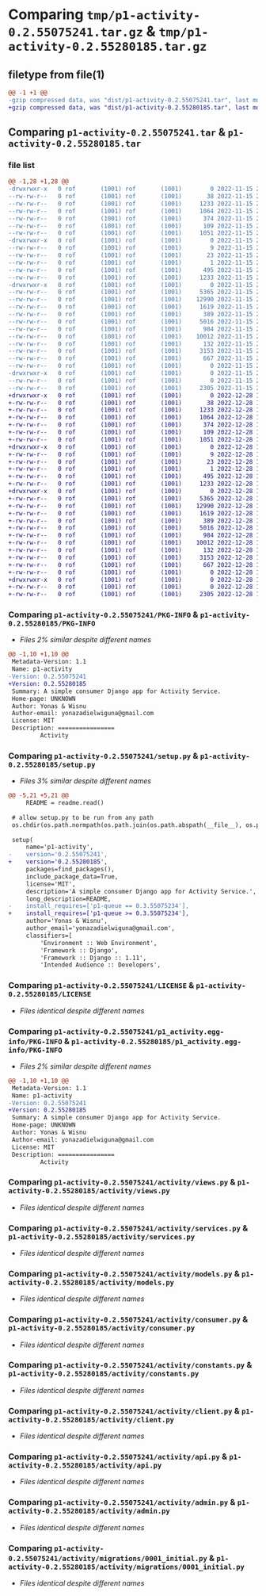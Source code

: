 # Comparing `tmp/p1-activity-0.2.55075241.tar.gz` & `tmp/p1-activity-0.2.55280185.tar.gz`

## filetype from file(1)

```diff
@@ -1 +1 @@
-gzip compressed data, was "dist/p1-activity-0.2.55075241.tar", last modified: Tue Nov 15 20:45:42 2022, max compression
+gzip compressed data, was "dist/p1-activity-0.2.55280185.tar", last modified: Wed Dec 28 10:38:24 2022, max compression
```

## Comparing `p1-activity-0.2.55075241.tar` & `p1-activity-0.2.55280185.tar`

### file list

```diff
@@ -1,28 +1,28 @@
-drwxrwxr-x   0 rof       (1001) rof       (1001)        0 2022-11-15 20:45:42.000000 p1-activity-0.2.55075241/
--rw-rw-r--   0 rof       (1001) rof       (1001)       38 2022-11-15 20:45:42.000000 p1-activity-0.2.55075241/setup.cfg
--rw-rw-r--   0 rof       (1001) rof       (1001)     1233 2022-11-15 20:45:42.000000 p1-activity-0.2.55075241/PKG-INFO
--rw-rw-r--   0 rof       (1001) rof       (1001)     1064 2022-11-15 20:45:30.000000 p1-activity-0.2.55075241/setup.py
--rw-rw-r--   0 rof       (1001) rof       (1001)      374 2022-11-15 20:45:18.000000 p1-activity-0.2.55075241/README.rst
--rw-rw-r--   0 rof       (1001) rof       (1001)      109 2022-11-15 20:45:18.000000 p1-activity-0.2.55075241/MANIFEST.in
--rw-rw-r--   0 rof       (1001) rof       (1001)     1051 2022-11-15 20:45:18.000000 p1-activity-0.2.55075241/LICENSE
-drwxrwxr-x   0 rof       (1001) rof       (1001)        0 2022-11-15 20:45:42.000000 p1-activity-0.2.55075241/p1_activity.egg-info/
--rw-rw-r--   0 rof       (1001) rof       (1001)        9 2022-11-15 20:45:42.000000 p1-activity-0.2.55075241/p1_activity.egg-info/top_level.txt
--rw-rw-r--   0 rof       (1001) rof       (1001)       23 2022-11-15 20:45:42.000000 p1-activity-0.2.55075241/p1_activity.egg-info/requires.txt
--rw-rw-r--   0 rof       (1001) rof       (1001)        1 2022-11-15 20:45:42.000000 p1-activity-0.2.55075241/p1_activity.egg-info/dependency_links.txt
--rw-rw-r--   0 rof       (1001) rof       (1001)      495 2022-11-15 20:45:42.000000 p1-activity-0.2.55075241/p1_activity.egg-info/SOURCES.txt
--rw-rw-r--   0 rof       (1001) rof       (1001)     1233 2022-11-15 20:45:42.000000 p1-activity-0.2.55075241/p1_activity.egg-info/PKG-INFO
-drwxrwxr-x   0 rof       (1001) rof       (1001)        0 2022-11-15 20:45:42.000000 p1-activity-0.2.55075241/activity/
--rw-rw-r--   0 rof       (1001) rof       (1001)     5365 2022-11-15 20:45:18.000000 p1-activity-0.2.55075241/activity/views.py
--rw-rw-r--   0 rof       (1001) rof       (1001)    12990 2022-11-15 20:45:18.000000 p1-activity-0.2.55075241/activity/services.py
--rw-rw-r--   0 rof       (1001) rof       (1001)     1619 2022-11-15 20:45:18.000000 p1-activity-0.2.55075241/activity/models.py
--rw-rw-r--   0 rof       (1001) rof       (1001)      389 2022-11-15 20:45:18.000000 p1-activity-0.2.55075241/activity/factories.py
--rw-rw-r--   0 rof       (1001) rof       (1001)     5016 2022-11-15 20:45:18.000000 p1-activity-0.2.55075241/activity/consumer.py
--rw-rw-r--   0 rof       (1001) rof       (1001)      984 2022-11-15 20:45:18.000000 p1-activity-0.2.55075241/activity/constants.py
--rw-rw-r--   0 rof       (1001) rof       (1001)    10012 2022-11-15 20:45:18.000000 p1-activity-0.2.55075241/activity/client.py
--rw-rw-r--   0 rof       (1001) rof       (1001)      132 2022-11-15 20:45:18.000000 p1-activity-0.2.55075241/activity/apps.py
--rw-rw-r--   0 rof       (1001) rof       (1001)     3153 2022-11-15 20:45:18.000000 p1-activity-0.2.55075241/activity/api.py
--rw-rw-r--   0 rof       (1001) rof       (1001)      667 2022-11-15 20:45:18.000000 p1-activity-0.2.55075241/activity/admin.py
--rw-rw-r--   0 rof       (1001) rof       (1001)        0 2022-11-15 20:45:18.000000 p1-activity-0.2.55075241/activity/__init__.py
-drwxrwxr-x   0 rof       (1001) rof       (1001)        0 2022-11-15 20:45:42.000000 p1-activity-0.2.55075241/activity/migrations/
--rw-rw-r--   0 rof       (1001) rof       (1001)        0 2022-11-15 20:45:18.000000 p1-activity-0.2.55075241/activity/migrations/__init__.py
--rw-rw-r--   0 rof       (1001) rof       (1001)     2305 2022-11-15 20:45:18.000000 p1-activity-0.2.55075241/activity/migrations/0001_initial.py
+drwxrwxr-x   0 rof       (1001) rof       (1001)        0 2022-12-28 10:38:24.000000 p1-activity-0.2.55280185/
+-rw-rw-r--   0 rof       (1001) rof       (1001)       38 2022-12-28 10:38:24.000000 p1-activity-0.2.55280185/setup.cfg
+-rw-rw-r--   0 rof       (1001) rof       (1001)     1233 2022-12-28 10:38:24.000000 p1-activity-0.2.55280185/PKG-INFO
+-rw-rw-r--   0 rof       (1001) rof       (1001)     1064 2022-12-28 10:38:06.000000 p1-activity-0.2.55280185/setup.py
+-rw-rw-r--   0 rof       (1001) rof       (1001)      374 2022-12-28 10:37:54.000000 p1-activity-0.2.55280185/README.rst
+-rw-rw-r--   0 rof       (1001) rof       (1001)      109 2022-12-28 10:37:54.000000 p1-activity-0.2.55280185/MANIFEST.in
+-rw-rw-r--   0 rof       (1001) rof       (1001)     1051 2022-12-28 10:37:54.000000 p1-activity-0.2.55280185/LICENSE
+drwxrwxr-x   0 rof       (1001) rof       (1001)        0 2022-12-28 10:38:24.000000 p1-activity-0.2.55280185/p1_activity.egg-info/
+-rw-rw-r--   0 rof       (1001) rof       (1001)        9 2022-12-28 10:38:24.000000 p1-activity-0.2.55280185/p1_activity.egg-info/top_level.txt
+-rw-rw-r--   0 rof       (1001) rof       (1001)       23 2022-12-28 10:38:24.000000 p1-activity-0.2.55280185/p1_activity.egg-info/requires.txt
+-rw-rw-r--   0 rof       (1001) rof       (1001)        1 2022-12-28 10:38:24.000000 p1-activity-0.2.55280185/p1_activity.egg-info/dependency_links.txt
+-rw-rw-r--   0 rof       (1001) rof       (1001)      495 2022-12-28 10:38:24.000000 p1-activity-0.2.55280185/p1_activity.egg-info/SOURCES.txt
+-rw-rw-r--   0 rof       (1001) rof       (1001)     1233 2022-12-28 10:38:24.000000 p1-activity-0.2.55280185/p1_activity.egg-info/PKG-INFO
+drwxrwxr-x   0 rof       (1001) rof       (1001)        0 2022-12-28 10:38:24.000000 p1-activity-0.2.55280185/activity/
+-rw-rw-r--   0 rof       (1001) rof       (1001)     5365 2022-12-28 10:37:54.000000 p1-activity-0.2.55280185/activity/views.py
+-rw-rw-r--   0 rof       (1001) rof       (1001)    12990 2022-12-28 10:37:54.000000 p1-activity-0.2.55280185/activity/services.py
+-rw-rw-r--   0 rof       (1001) rof       (1001)     1619 2022-12-28 10:37:54.000000 p1-activity-0.2.55280185/activity/models.py
+-rw-rw-r--   0 rof       (1001) rof       (1001)      389 2022-12-28 10:37:54.000000 p1-activity-0.2.55280185/activity/factories.py
+-rw-rw-r--   0 rof       (1001) rof       (1001)     5016 2022-12-28 10:37:54.000000 p1-activity-0.2.55280185/activity/consumer.py
+-rw-rw-r--   0 rof       (1001) rof       (1001)      984 2022-12-28 10:37:54.000000 p1-activity-0.2.55280185/activity/constants.py
+-rw-rw-r--   0 rof       (1001) rof       (1001)    10012 2022-12-28 10:37:54.000000 p1-activity-0.2.55280185/activity/client.py
+-rw-rw-r--   0 rof       (1001) rof       (1001)      132 2022-12-28 10:37:54.000000 p1-activity-0.2.55280185/activity/apps.py
+-rw-rw-r--   0 rof       (1001) rof       (1001)     3153 2022-12-28 10:37:54.000000 p1-activity-0.2.55280185/activity/api.py
+-rw-rw-r--   0 rof       (1001) rof       (1001)      667 2022-12-28 10:37:54.000000 p1-activity-0.2.55280185/activity/admin.py
+-rw-rw-r--   0 rof       (1001) rof       (1001)        0 2022-12-28 10:37:54.000000 p1-activity-0.2.55280185/activity/__init__.py
+drwxrwxr-x   0 rof       (1001) rof       (1001)        0 2022-12-28 10:38:24.000000 p1-activity-0.2.55280185/activity/migrations/
+-rw-rw-r--   0 rof       (1001) rof       (1001)        0 2022-12-28 10:37:54.000000 p1-activity-0.2.55280185/activity/migrations/__init__.py
+-rw-rw-r--   0 rof       (1001) rof       (1001)     2305 2022-12-28 10:37:54.000000 p1-activity-0.2.55280185/activity/migrations/0001_initial.py
```

### Comparing `p1-activity-0.2.55075241/PKG-INFO` & `p1-activity-0.2.55280185/PKG-INFO`

 * *Files 2% similar despite different names*

```diff
@@ -1,10 +1,10 @@
 Metadata-Version: 1.1
 Name: p1-activity
-Version: 0.2.55075241
+Version: 0.2.55280185
 Summary: A simple consumer Django app for Activity Service.
 Home-page: UNKNOWN
 Author: Yonas & Wisnu
 Author-email: yonazadielwiguna@gmail.com
 License: MIT
 Description: ================
         Activity
```

### Comparing `p1-activity-0.2.55075241/setup.py` & `p1-activity-0.2.55280185/setup.py`

 * *Files 3% similar despite different names*

```diff
@@ -5,21 +5,21 @@
     README = readme.read()
 
 # allow setup.py to be run from any path
 os.chdir(os.path.normpath(os.path.join(os.path.abspath(__file__), os.pardir)))
 
 setup(
     name='p1-activity',
-    version='0.2.55075241',
+    version='0.2.55280185',
     packages=find_packages(),
     include_package_data=True,
     license='MIT',
     description='A simple consumer Django app for Activity Service.',
     long_description=README,
-    install_requires=['p1-queue == 0.3.55075234'],
+    install_requires=['p1-queue >= 0.3.55075234'],
     author='Yonas & Wisnu',
     author_email='yonazadielwiguna@gmail.com',
     classifiers=[
         'Environment :: Web Environment',
         'Framework :: Django',
         'Framework :: Django :: 1.11',
         'Intended Audience :: Developers',
```

### Comparing `p1-activity-0.2.55075241/LICENSE` & `p1-activity-0.2.55280185/LICENSE`

 * *Files identical despite different names*

### Comparing `p1-activity-0.2.55075241/p1_activity.egg-info/PKG-INFO` & `p1-activity-0.2.55280185/p1_activity.egg-info/PKG-INFO`

 * *Files 2% similar despite different names*

```diff
@@ -1,10 +1,10 @@
 Metadata-Version: 1.1
 Name: p1-activity
-Version: 0.2.55075241
+Version: 0.2.55280185
 Summary: A simple consumer Django app for Activity Service.
 Home-page: UNKNOWN
 Author: Yonas & Wisnu
 Author-email: yonazadielwiguna@gmail.com
 License: MIT
 Description: ================
         Activity
```

### Comparing `p1-activity-0.2.55075241/activity/views.py` & `p1-activity-0.2.55280185/activity/views.py`

 * *Files identical despite different names*

### Comparing `p1-activity-0.2.55075241/activity/services.py` & `p1-activity-0.2.55280185/activity/services.py`

 * *Files identical despite different names*

### Comparing `p1-activity-0.2.55075241/activity/models.py` & `p1-activity-0.2.55280185/activity/models.py`

 * *Files identical despite different names*

### Comparing `p1-activity-0.2.55075241/activity/consumer.py` & `p1-activity-0.2.55280185/activity/consumer.py`

 * *Files identical despite different names*

### Comparing `p1-activity-0.2.55075241/activity/constants.py` & `p1-activity-0.2.55280185/activity/constants.py`

 * *Files identical despite different names*

### Comparing `p1-activity-0.2.55075241/activity/client.py` & `p1-activity-0.2.55280185/activity/client.py`

 * *Files identical despite different names*

### Comparing `p1-activity-0.2.55075241/activity/api.py` & `p1-activity-0.2.55280185/activity/api.py`

 * *Files identical despite different names*

### Comparing `p1-activity-0.2.55075241/activity/admin.py` & `p1-activity-0.2.55280185/activity/admin.py`

 * *Files identical despite different names*

### Comparing `p1-activity-0.2.55075241/activity/migrations/0001_initial.py` & `p1-activity-0.2.55280185/activity/migrations/0001_initial.py`

 * *Files identical despite different names*


